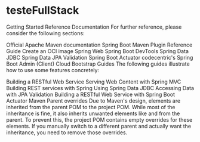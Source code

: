 # testeFullStack

Getting Started
Reference Documentation
For further reference, please consider the following sections:

Official Apache Maven documentation
Spring Boot Maven Plugin Reference Guide
Create an OCI image
Spring Web
Spring Boot DevTools
Spring Data JDBC
Spring Data JPA
Validation
Spring Boot Actuator
codecentric's Spring Boot Admin (Client)
Cloud Bootstrap
Guides
The following guides illustrate how to use some features concretely:

Building a RESTful Web Service
Serving Web Content with Spring MVC
Building REST services with Spring
Using Spring Data JDBC
Accessing Data with JPA
Validation
Building a RESTful Web Service with Spring Boot Actuator
Maven Parent overrides
Due to Maven's design, elements are inherited from the parent POM to the project POM. While most of the inheritance is fine, it also inherits unwanted elements like <license> and <developers> from the parent. To prevent this, the project POM contains empty overrides for these elements. If you manually switch to a different parent and actually want the inheritance, you need to remove those overrides.
